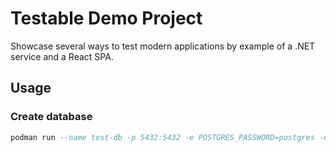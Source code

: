 # Testable Demo Project

Showcase several ways to test modern applications by example of a .NET service and a React SPA.

## Usage

### Create database

```sql
podman run --name test-db -p 5432:5432 -e POSTGRES_PASSWORD=postgres -e POSTGRES_USER=postgres -d postgres
```